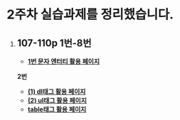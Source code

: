 2주차 실습과제를 정리했습니다.
=======

1. ## 107-110p 1번-8번
   - **[1번 문자 엔터티 활용 페이지](https://gubbib.github.io/webpgm/2Week/107_110pNo1_8/107pNo1/index.html)**

   **2번**
      - **[(1) dl태그 활용 페이지](https://gubbib.github.io/webpgm/2Week/107_110pNo1_8/107pNo2/1/index.html)**
      - **[(2) ul태그 활용 페이지](https://gubbib.github.io/webpgm/2Week/107_110pNo1_8/107pNo2/2/index.html)**
   - **[table태그 활용 페이지](https://gubbib.github.io/webpgm/2Week/107_110pNo1_8/107pNo3/index.html)**
